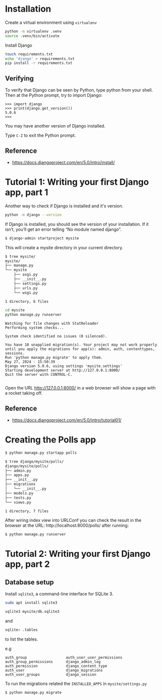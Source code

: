 # Installation

Create a virtual environment using `virtualenv`

```sh
python -m virtualenv .venv
source .venv/bin/activate
```

Install Django

```sh
touch requirements.txt
echo 'django' > requirements.txt
pip install -r requirements.txt
```

## Verifying

To verify that Django can be seen by Python, type python from your
shell. Then at the Python prompt, try to import Django:

```
>>> import django
>>> print(django.get_version())
5.0.6
>>> 
```

You may have another version of Django installed.

Type `C-Z` to exit the Python prompt.

## Reference

- https://docs.djangoproject.com/en/5.0/intro/install/

# Tutorial 1: Writing your first Django app, part 1

Another way to check if Django is installed and it's version.

```sh
python -m django --version
```

If Django is installed, you should see the version of your
installation. If it isn’t, you’ll get an error telling “No module
named django”.

```sh
$ django-admin startproject mysite
```

This will create a mysite directory in your current directory.

```sh
$ tree mysite/
mysite/
├── manage.py
└── mysite
    ├── asgi.py
    ├── __init__.py
    ├── settings.py
    ├── urls.py
    └── wsgi.py

1 directory, 6 files
```

```sh
cd mysite
python manage.py runserver
```

```
Watching for file changes with StatReloader
Performing system checks...

System check identified no issues (0 silenced).

You have 18 unapplied migration(s). Your project may not work properly until you apply the migrations for app(s): admin, auth, contenttypes, sessions.
Run 'python manage.py migrate' to apply them.
May 27, 2024 - 15:50:39
Django version 5.0.6, using settings 'mysite.settings'
Starting development server at http://127.0.0.1:8000/
Quit the server with CONTROL-C.


```

Open the URL http://127.0.0.1:8000/ in a web browser will show a page with a rocket taking off.

## Reference

- https://docs.djangoproject.com/en/5.0/intro/tutorial01/

# Creating the Polls app

```sh
$ python manage.py startapp polls
```

```sh
$ tree django/mysite/polls/
django/mysite/polls/
├── admin.py
├── apps.py
├── __init__.py
├── migrations
│   └── __init__.py
├── models.py
├── tests.py
└── views.py

1 directory, 7 files
```

After wiring index view into URLConf you can check the result in the
browser at the URL: http://localhost:8000/polls/ after running:

```sh
$ python manage.py runserver
```

# Tutorial 2: Writing your first Django app, part 2

## Database setup

Install `sqlite3`, a command-line interface for SQLite 3.

```sh
sudo apt install sqlite3
```

```sh
sqlite3 mysite/db.sqlite3
```

and

```sh
sqlite> .tables
```

to list the tables.

e.g

```
auth_group                  auth_user_user_permissions
auth_group_permissions      django_admin_log          
auth_permission             django_content_type       
auth_user                   django_migrations         
auth_user_groups            django_session
```

To run the migrations related the `INSTALLED_APPS` in `mysite/settings.py`

```sh
$ python manage.py migrate
```
